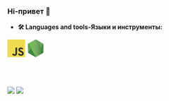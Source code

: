 ### Hi-привет 👋


+ **🛠 Languages and tools-Языки и инструменты:**

<img height="40" src="https://raw.githubusercontent.com/github/explore/80688e429a7d4ef2fca1e82350fe8e3517d3494d/topics/javascript/javascript.png">    <img height="40" src="https://raw.githubusercontent.com/github/explore/80688e429a7d4ef2fca1e82350fe8e3517d3494d/topics/nodejs/nodejs.png">



<br><br>

<a href="https://github.com/li0ard"><img align="center" src="https://github-readme-stats.vercel.app/api?username=li0ard&show_icons=true&hide_border=true"></a>
<a href="https://github.com/li0ard"><img align="center" src="https://github-readme-stats.vercel.app/api/top-langs/?username=li0ard&layout=compact&count_private=false&hide_border=true"></a>

